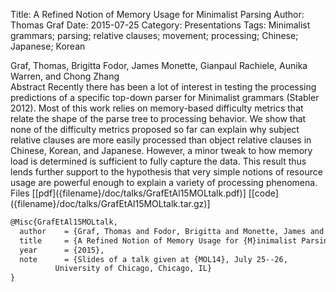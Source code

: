 Title: A Refined Notion of Memory Usage for Minimalist Parsing
Author: Thomas Graf
Date: 2015-07-25
Category: Presentations
Tags: Minimalist grammars; parsing; relative clauses; movement; processing; Chinese; Japanese; Korean

<div markdown class="authors">
Graf, Thomas, Brigitta Fodor, James Monette, Gianpaul Rachiele, Aunika Warren, and Chong Zhang
</div>

<div markdown class="abstract">
<span id="abstract-title">Abstract</span>
Recently there has been a lot of interest in testing the processing predictions of a specific top-down parser for Minimalist grammars (Stabler 2012).
Most of this work relies on memory-based difficulty metrics that relate the shape of the parse tree to processing behavior.
We show that none of the difficulty metrics proposed so far can explain why subject relative clauses are more easily processed than object relative clauses in Chinese, Korean, and Japanese.
However, a minor tweak to how memory load is determined is sufficient to fully capture the data.
This result thus lends further support to the hypothesis that very simple notions of resource usage are powerful enough to explain a variety of processing phenomena.
</div>

<div markdown class="files">
<span id="files-title">Files</span>
[[pdf]({filename}/doc/talks/GrafEtAl15MOLtalk.pdf)]
[[code]({filename}/doc/talks/GrafEtAl15MOLtalk.tar.gz)]
</div>

~~~latex
@Misc{GrafEtAl15MOLtalk,
  author	= {Graf, Thomas and Fodor, Brigitta and Monette, James and Rachiele, Gianpaul and Warren, Aunika and Zhang, Chong},
  title		= {A Refined Notion of Memory Usage for {M}inimalist Parsing},
  year		= {2015},
  note		= {Slides of a talk given at {MOL14}, July 25--26,
		  University of Chicago, Chicago, IL}
}
~~~
